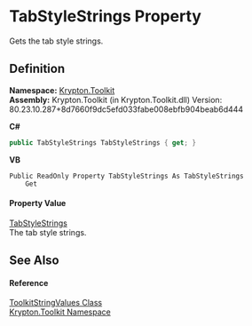 # TabStyleStrings Property


Gets the tab style strings.



## Definition
**Namespace:** <a href="79d2eac2-21f4-54ff-7552-b20c33c30600.md">Krypton.Toolkit</a>  
**Assembly:** Krypton.Toolkit (in Krypton.Toolkit.dll) Version: 80.23.10.287+8d7660f9dc5efd033fabe008ebfb904beab6d444

**C#**
``` C#
public TabStyleStrings TabStyleStrings { get; }
```
**VB**
``` VB
Public ReadOnly Property TabStyleStrings As TabStyleStrings
	Get
```



#### Property Value
<a href="a011f0be-b69c-efd2-cdc2-b012af14bce3.md">TabStyleStrings</a>  
The tab style strings.

## See Also


#### Reference
<a href="17eaa1c0-4744-e2c6-9ebe-b78766940617.md">ToolkitStringValues Class</a>  
<a href="79d2eac2-21f4-54ff-7552-b20c33c30600.md">Krypton.Toolkit Namespace</a>  
